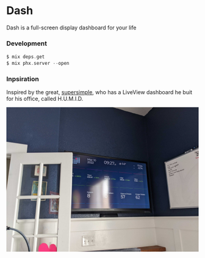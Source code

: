 # Dash

Dash is a full-screen display dashboard for your life

### Development

``` elixir
$ mix deps.get
$ mix phx.server --open
```

### Inpsiration

Inspired by the great, [supersimple](https://github.com/supersimple), who has a LiveView dashboard he buit for his office, called H.U.M.I.D.

![](https://github.com/davydog187/dash/blob/main/priv/static/images/todds_humid.jpg?raw=true)
